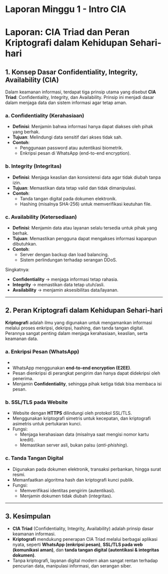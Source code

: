 # Laporan Minggu 1 - Intro CIA

# Laporan: CIA Triad dan Peran Kriptografi dalam Kehidupan Sehari-hari

## 1. Konsep Dasar Confidentiality, Integrity, Availability (CIA)

Dalam keamanan informasi, terdapat tiga prinsip utama yang disebut **CIA Triad**: Confidentiality, Integrity, dan Availability. Prinsip ini menjadi dasar dalam menjaga data dan sistem informasi agar tetap aman.

### a. Confidentiality (Kerahasiaan)
- **Definisi**: Menjamin bahwa informasi hanya dapat diakses oleh pihak yang berhak.
- **Tujuan**: Melindungi data sensitif dari akses tidak sah.
- **Contoh**:  
  - Penggunaan password atau autentikasi biometrik.  
  - Enkripsi pesan di WhatsApp (end-to-end encryption).  

### b. Integrity (Integritas)
- **Definisi**: Menjaga keaslian dan konsistensi data agar tidak diubah tanpa izin.
- **Tujuan**: Memastikan data tetap valid dan tidak dimanipulasi.
- **Contoh**:  
  - Tanda tangan digital pada dokumen elektronik.  
  - Hashing (misalnya SHA-256) untuk memverifikasi keutuhan file.  

### c. Availability (Ketersediaan)
- **Definisi**: Menjamin data atau layanan selalu tersedia untuk pihak yang berhak.
- **Tujuan**: Memastikan pengguna dapat mengakses informasi kapanpun dibutuhkan.
- **Contoh**:  
  - Server dengan backup dan load balancing.  
  - Sistem perlindungan terhadap serangan DDoS.  

Singkatnya:  
- **Confidentiality** → menjaga informasi tetap rahasia.  
- **Integrity** → memastikan data tetap utuh/asli.  
- **Availability** → menjamin aksesibilitas data/layanan.  

---

## 2. Peran Kriptografi dalam Kehidupan Sehari-hari

**Kriptografi** adalah ilmu yang digunakan untuk mengamankan informasi melalui proses enkripsi, dekripsi, hashing, dan tanda tangan digital. Perannya sangat penting dalam menjaga kerahasiaan, keaslian, serta keamanan data.

### a. Enkripsi Pesan (WhatsApp)
-
- WhatsApp menggunakan **end-to-end encryption (E2EE)**.  
- Pesan dienkripsi di perangkat pengirim dan hanya dapat didekripsi oleh penerima.  
- Menjamin **Confidentiality**, sehingga pihak ketiga tidak bisa membaca isi pesan. 
 

### b. SSL/TLS pada Website
- Website dengan **HTTPS** dilindungi oleh protokol SSL/TLS.  
- Menggunakan kriptografi simetris untuk kecepatan, dan kriptografi asimetris untuk pertukaran kunci.  
- Fungsi:  
  - Menjaga kerahasiaan data (misalnya saat mengisi nomor kartu kredit).  
  - Memastikan server asli, bukan palsu (*anti-phishing*).  

### c. Tanda Tangan Digital
- Digunakan pada dokumen elektronik, transaksi perbankan, hingga surat resmi.  
- Memanfaatkan algoritma hash dan kriptografi kunci publik.  
- Fungsi:  
  - Memverifikasi identitas pengirim (autentikasi).  
  - Menjamin dokumen tidak diubah (integritas).  

---

## 3. Kesimpulan
- **CIA Triad** (Confidentiality, Integrity, Availability) adalah prinsip dasar keamanan informasi.  
- **Kriptografi** mendukung penerapan CIA Triad melalui berbagai aplikasi nyata, seperti **WhatsApp (enkripsi pesan)**, **SSL/TLS pada web (komunikasi aman)**, dan **tanda tangan digital (autentikasi & integritas dokumen)**.  
- Tanpa kriptografi, layanan digital modern akan sangat rentan terhadap pencurian data, manipulasi informasi, dan serangan siber.  